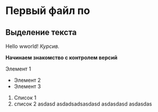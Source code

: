 # Первый файл по
## Выделение текста
Hello wworld!
*Курсив.*

**Начинаем знакомство с контролем версий**

Элемент 1
* Элемент 2
* Элемент 3
1. Список 1
2. список 2 
asdasd
asdadsadsasdasd
asdasdasd
asdasdas